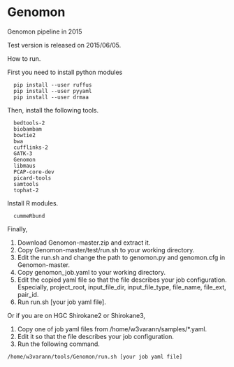 # Genomon
Genomon pipeline in 2015

Test version is released on 2015/06/05.


How to run.

First you need to install python modules
```
  pip install --user ruffus
  pip install --user pyyaml
  pip install --user drmaa
```
Then, install the following tools.
```
  bedtools-2
  biobambam
  bowtie2
  bwa
  cufflinks-2
  GATK-3
  Genomon
  libmaus
  PCAP-core-dev
  picard-tools
  samtools
  tophat-2
```
Install R modules.
```
  cummeRbund
```
Finally,

1. Download Genomon-master.zip and extract it.
2. Copy Genomon-master/test/run.sh to your working directory.
3. Edit the run.sh and change the path to genomon.py and genomon.cfg in Genomon-master.
4. Copy genomon_job.yaml to your working directory.
5. Edit the copied yaml file so that the file describes your job configuration. Especially, project_root, input_file_dir, input_file_type, file_name, file_ext, pair_id.
6. Run run.sh [your job yaml file].


Or if you are on HGC Shirokane2 or Shirokane3, 

1. Copy one of job yaml files from /home/w3varann/samples/*.yaml.
2. Edit it so that the file describes your job configuration.
3. Run the following command.
```
/home/w3varann/tools/Genomon/run.sh [your job yaml file]
```

